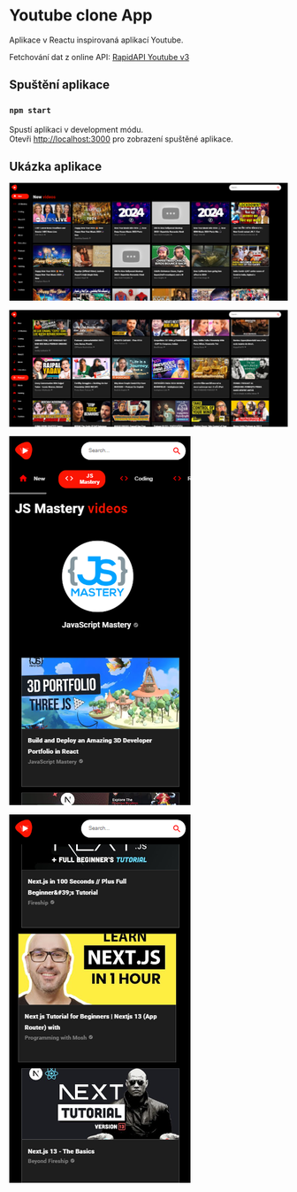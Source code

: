 # Youtube clone App

Aplikace v Reactu inspirovaná aplikací Youtube.

Fetchování dat z online API: [RapidAPI Youtube v3](https://rapidapi.com/ytdlfree/api/youtube-v31?utm_source=youtube.com%2FJavaScriptMastery&utm_medium=referral&utm_campaign=DevRel)


## Spuštění aplikace

### `npm start`

Spustí aplikaci v development módu.\
Otevři [http://localhost:3000](http://localhost:3000) pro zobrazení spuštěné aplikace.

## Ukázka aplikace

![alt text](public/screenshots/youtube2.png)

![alt text](public/screenshots/youtube1.png)

![alt text](public/screenshots/youtube_mobile1.png)

![alt text](public/screenshots/youtube_mobile2.png)